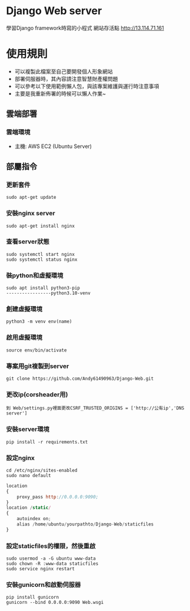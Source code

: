 # Django Web server
學習Django framework時寫的小程式
網站存活點 http://13.114.71.161

# 使用規則
* 可以複製此檔案至自己要開發個人形象網站
* 部署伺服器時，其內容請注意智慧財產權問題
* 可以參考以下使用範例懶人包，與該專案維護與運行時注意事項
* 主要是我重新佈署的時候可以懶人作業~


## 雲端部署

### 雲端環境

* 主機: AWS EC2 (Ubuntu Server)


## 部屬指令

### 更新套件
```
sudo apt-get update
```
### 安裝nginx server
```
sudo apt-get install nginx
```
### 查看server狀態
```
sudo systemctl start nginx
sudo systemctl status nginx
```
### 裝python和虛擬環境
```
sudo apt install python3-pip
-----------------python3.10-venv
```
### 創建虛擬環境
```
python3 -m venv env(name)
```
### 啟用虛擬環境
```
source env/bin/activate
```
### 專案用git複製到server
```
git clone https://github.com/Andy61490963/Django-Web.git
```
### 更改ip(corsheader用)
```
到 Web/settings.py裡面更改CSRF_TRUSTED_ORIGINS = ['http://公有ip','DNS server']
```
### 安裝server環境
```
pip install -r requirements.txt
```
### 設定nginx
```
cd /etc/nginx/sites-enabled
sudo nano default
```
```javascript
location
{ 
    proxy_pass http://0.0.0.0:9090;
}
location /static/
{ 
    autoindex on;
    alias /home/ubuntu/yourpathto/Django-Web/staticfiles
}
```
### 設定staticfiles的權限，然後重啟
```
sudo usermod -a -G ubuntu www-data
sudo chown -R :www-data staticfiles
sudo service nginx restart
```
### 安裝gunicorn和啟動伺服器
```
pip install gunicorn
gunicorn --bind 0.0.0.0:9090 Web.wsgi
```
